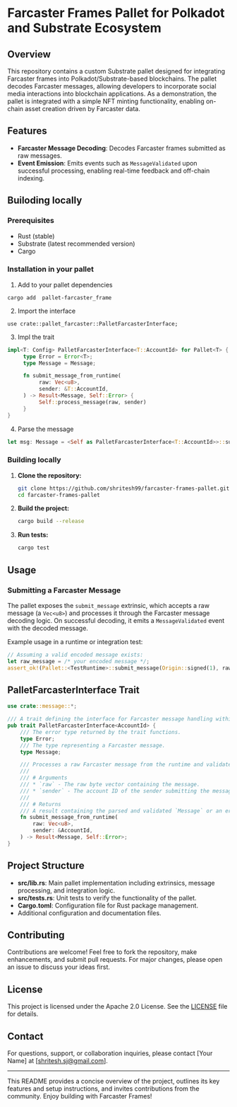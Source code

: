 # Farcaster Frames Pallet for Polkadot and Substrate Ecosystem

## Overview

This repository contains a custom Substrate pallet designed for integrating Farcaster frames into Polkadot/Substrate-based blockchains. The pallet decodes Farcaster messages, allowing developers to incorporate social media interactions into blockchain applications. As a demonstration, the pallet is integrated with a simple NFT minting functionality, enabling on-chain asset creation driven by Farcaster data.

## Features

-    **Farcaster Message Decoding**: Decodes Farcaster frames submitted as raw messages.
-    **Event Emission**: Emits events such as `MessageValidated` upon successful processing, enabling real-time feedback and off-chain indexing.

## Builoding locally

### Prerequisites

-    Rust (stable)
-    Substrate (latest recommended version)
-    Cargo

### Installation in your pallet

1. Add to your pallet dependencies

```
cargo add  pallet-farcaster_frame
```

2. Import the interface

```
use crate::pallet_farcaster::PalletFarcasterInterface;
```

3. Impl the trait

```rust
impl<T: Config> PalletFarcasterInterface<T::AccountId> for Pallet<T> {
     type Error = Error<T>;
     type Message = Message;

     fn submit_message_from_runtime(
          raw: Vec<u8>,
          sender: &T::AccountId,
     ) -> Result<Message, Self::Error> {
          Self::process_message(raw, sender)
     }
}
```

4. Parse the message

```rust
let msg: Message = <Self as PalletFarcasterInterface<T::AccountId>>::submit_message_from_runtime(raw, &sender)?;
```

### Building locally

1. **Clone the repository:**

     ```bash
     git clone https://github.com/shritesh99/farcaster-frames-pallet.git
     cd farcaster-frames-pallet
     ```

2. **Build the project:**

     ```bash
     cargo build --release
     ```

3. **Run tests:**

     ```bash
     cargo test
     ```

## Usage

### Submitting a Farcaster Message

The pallet exposes the `submit_message` extrinsic, which accepts a raw message (a `Vec<u8>`) and processes it through the Farcaster message decoding logic. On successful decoding, it emits a `MessageValidated` event with the decoded message.

Example usage in a runtime or integration test:

```rust
// Assuming a valid encoded message exists:
let raw_message = /* your encoded message */;
assert_ok!(Pallet::<TestRuntime>::submit_message(Origin::signed(1), raw_message));
```

## PalletFarcasterInterface Trait

```rust
use crate::message::*;

/// A trait defining the interface for Farcaster message handling within the pallet.
pub trait PalletFarcasterInterface<AccountId> {
    /// The error type returned by the trait functions.
    type Error;
    /// The type representing a Farcaster message.
    type Message;

    /// Processes a raw Farcaster message from the runtime and validates it.
    ///
    /// # Arguments
    /// * `raw` - The raw byte vector containing the message.
    /// * `sender` - The account ID of the sender submitting the message.
    ///
    /// # Returns
    /// A result containing the parsed and validated `Message` or an error of type `Self::Error`.
    fn submit_message_from_runtime(
        raw: Vec<u8>,
        sender: &AccountId,
    ) -> Result<Message, Self::Error>;
}
```

## Project Structure

-    **src/lib.rs**: Main pallet implementation including extrinsics, message processing, and integration logic.
-    **src/tests.rs**: Unit tests to verify the functionality of the pallet.
-    **Cargo.toml**: Configuration file for Rust package management.
-    Additional configuration and documentation files.

## Contributing

Contributions are welcome! Feel free to fork the repository, make enhancements, and submit pull requests. For major changes, please open an issue to discuss your ideas first.

## License

This project is licensed under the Apache 2.0 License. See the [LICENSE](LICENSE) file for details.

## Contact

For questions, support, or collaboration inquiries, please contact [Your Name] at [shritesh.sj@gmail.com].

---

This README provides a concise overview of the project, outlines its key features and setup instructions, and invites contributions from the community. Enjoy building with Farcaster Frames!
